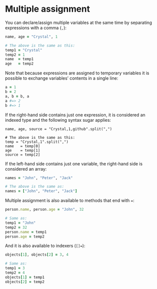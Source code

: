 # Multiple assignment

You can declare/assign multiple variables at the same time by separating expressions with a comma (`,`):

``` ruby
name, age = "Crystal", 1

# The above is the same as this:
temp1 = "Crystal"
temp2 = 1
name  = temp1
age   = temp2
```

Note that because expressions are assigned to temporary variables it is possible to exchange variables’ contents in a single line:

``` ruby
a = 1
b = 2
a, b = b, a
a #=> 2
b #=> 1
```

If the right-hand side contains just one expression, it is considered an indexed type and the following syntax sugar applies:

```
name, age, source = "Crystal,1,github".split(",")

# The above is the same as this:
temp = "Crystal,1".split(",")
name   = temp[0]
age    = temp[1]
source = temp[2]
```

If the left-hand side contains just one variable, the right-hand side is considered an array:

``` ruby
names = "John", "Peter", "Jack"

# The above is the same as:
names = ["John", "Peter", "Jack"]
```

Multiple assignment is also available to methods that end with `=`:

``` ruby
person.name, person.age = "John", 32

# Same as:
temp1 = "John"
temp2 = 32
person.name = temp1
person.age = temp2
```

And it is also available to indexers (`[]=`):

``` ruby
objects[1], objects[2] = 3, 4

# Same as:
temp1 = 3
temp2 = 4
objects[1] = temp1
objects[2] = temp2
```
